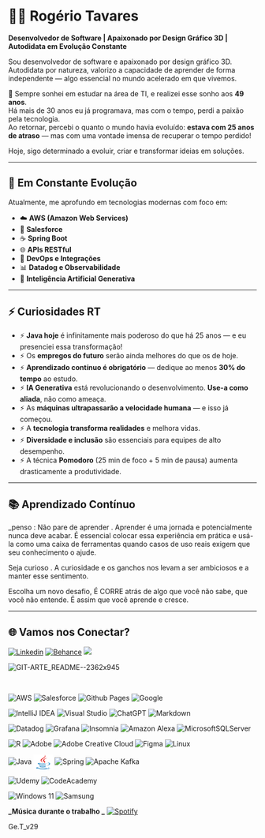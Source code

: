 # 👨‍💻 Rogério Tavares

**Desenvolvedor de Software | Apaixonado por Design Gráfico 3D | Autodidata em Evolução Constante**

Sou desenvolvedor de software e apaixonado por design gráfico 3D.  
Autodidata por natureza, valorizo a capacidade de aprender de forma independente — algo essencial no mundo acelerado em que vivemos.

🎯 Sempre sonhei em estudar na área de TI, e realizei esse sonho aos **49 anos**.  
Há mais de 30 anos eu já programava, mas com o tempo, perdi a paixão pela tecnologia.  
Ao retornar, percebi o quanto o mundo havia evoluído: **estava com 25 anos de atraso** — mas com uma vontade imensa de recuperar o tempo perdido!

Hoje, sigo determinado a evoluir, criar e transformar ideias em soluções.

---

## 🚀 Em Constante Evolução

Atualmente, me aprofundo em tecnologias modernas com foco em:

- ☁️ **AWS (Amazon Web Services)**
- 🧠 **Salesforce**
- ☕ **Spring Boot**
- 🌐 **APIs RESTful**
- 🔧 **DevOps e Integrações**
- 📊 **Datadog e Observabilidade**
- 🤖 **Inteligência Artificial Generativa**

---

## ⚡ Curiosidades RT 

- ⚡ **Java hoje** é infinitamente mais poderoso do que há 25 anos — e eu presenciei essa transformação!
- ⚡ Os **empregos do futuro** serão ainda melhores do que os de hoje.
- ⚡ **Aprendizado contínuo é obrigatório** — dedique ao menos **30% do tempo** ao estudo.
- ⚡ **IA Generativa** está revolucionando o desenvolvimento. **Use-a como aliada**, não como ameaça.
- ⚡ As **máquinas ultrapassarão a velocidade humana** — e isso já começou.
- ⚡ A **tecnologia transforma realidades** e melhora vidas.
- ⚡ **Diversidade e inclusão** são essenciais para equipes de alto desempenho.
- ⚡ A técnica **Pomodoro** (25 min de foco + 5 min de pausa) aumenta drasticamente a produtividade.

---
## 📚 Aprendizado Contínuo
_penso : 
Não pare de aprender . Aprender é uma jornada e potencialmente nunca deve acabar. É essencial colocar essa experiência em prática e usá-la como uma caixa de ferramentas quando casos de uso reais exigem que seu conhecimento o ajude.

Seja curioso . A curiosidade e os ganchos nos levam a ser ambiciosos e a manter esse sentimento.

Escolha um novo desafio, É CORRE atrás de algo que você não sabe, que você não entende. 
É assim que você aprende e cresce.

---
## 🌐 Vamos nos Conectar?


[![Linkedin](https://img.shields.io/badge/LinkedIn-0077B5?style=for-the-badge&logo=linkedin&logoColor=white)](https://www.linkedin.com/in/rogtavares/)
[![Behance](https://img.shields.io/badge/Behance-1769ff?style=for-the-badge&logo=behance&logoColor=white)](https://www.behance.net/getavares) 
<a href="https://instagram.com/rogtavares" target="_blank"><img src="https://img.shields.io/badge/-Instagram-%23E4405F?style=for-the-badge&logo=instagram&logoColor=white" target="_blank"></a>



</div>


![GIT-ARTE_README--2362x945](https://user-images.githubusercontent.com/91990479/229309927-6cc8681d-e593-452e-81f3-4fac91985d9f.jpg)


<div dir="auto"><br>



![AWS](https://img.shields.io/badge/AWS-%23FF9900.svg?style=for-the-badge&logo=amazon-aws&logoColor=white)
![Salesforce](https://img.shields.io/badge/Salesforce-00A1E0?style=for-the-badge&logo=Salesforce&logoColor=white)
![Github Pages](https://img.shields.io/badge/github%20pages-121013?style=for-the-badge&logo=github&logoColor=white)
![Google](https://img.shields.io/badge/Google_Cloud-4285F4?style=for-the-badge&logo=google-cloud&logoColor=white)

![IntelliJ IDEA](https://img.shields.io/badge/IntelliJIDEA-000000.svg?style=for-the-badge&logo=intellij-idea&logoColor=white)
![Visual Studio](https://img.shields.io/badge/Visual%20Studio-5C2D91.svg?style=for-the-badge&logo=visual-studio&logoColor=white)
![ChatGPT](https://img.shields.io/badge/chatGPT-74aa9c?style=for-the-badge&logo=openai&logoColor=white)
![Markdown](https://img.shields.io/badge/Markdown-000000?style=for-the-badge&logo=markdown&logoColor=white)

![Datadog](https://img.shields.io/badge/datadog-%23632CA6.svg?style=for-the-badge&logo=datadog&logoColor=white)
![Grafana](https://img.shields.io/badge/grafana-%23F46800.svg?style=for-the-badge&logo=grafana&logoColor=white)
![Insomnia](https://img.shields.io/badge/Insomnia-black?style=for-the-badge&logo=insomnia&logoColor=5849BE)
![Amazon Alexa](https://img.shields.io/badge/amazon%20alexa-52b5f7?style=for-the-badge&logo=amazon%20alexa&logoColor=white)
![MicrosoftSQLServer](https://img.shields.io/badge/Microsoft%20SQL%20Server-CC2927?style=for-the-badge&logo=microsoft%20sql%20server&logoColor=white)


![R](https://img.shields.io/badge/r-%23276DC3.svg?style=for-the-badge&logo=r&logoColor=white)
![Adobe](https://img.shields.io/badge/adobe-%23FF0000.svg?style=for-the-badge&logo=adobe&logoColor=white)
![Adobe Creative Cloud](https://img.shields.io/badge/Adobe%20Creative%20Cloud-DA1F26.svg?style=for-the-badge&logo=Adobe%20Creative%20Cloud&logoColor=white)
![Figma](https://img.shields.io/badge/figma-%23F24E1E.svg?style=for-the-badge&logo=figma&logoColor=white)
![Linux](https://img.shields.io/badge/Linux-FCC624?style=for-the-badge&logo=linux&logoColor=black)


![Java](https://img.shields.io/badge/java-%23ED8B00.svg?style=for-the-badge&logo=openjdk&logoColor=white)
<img align="center" alt="RT-Java" height="30" width="39" src="https://raw.githubusercontent.com/devicons/devicon/master/icons/java/java-original.svg">
![Spring](https://img.shields.io/badge/spring-%236DB33F.svg?style=for-the-badge&logo=spring&logoColor=white)
![Apache Kafka](https://img.shields.io/badge/Apache%20Kafka-000?style=for-the-badge&logo=apachekafka)


![Udemy](https://img.shields.io/badge/Udemy-A435F0?style=for-the-badge&logo=Udemy&logoColor=white)
![CodeAcademy](https://img.shields.io/badge/Codecademy-FFF0E5?style=for-the-badge&logo=codecademy&logoColor=303347)

![Windows 11](https://img.shields.io/badge/Windows%2011-%230079d5.svg?style=for-the-badge&logo=Windows%2011&logoColor=white)
![Samsung](https://img.shields.io/badge/Samsung-%231428A0.svg?style=for-the-badge&logo=samsung&logoColor=white)






**_Música durante o trabalho  _** 
<a href="https://open.spotify.com/playlist/0MTmIi3d0BqsWFr97VnEm2?si=a17b345188ed4358" target="_blank"><img src="https://img.shields.io/badge/Spotify-1ED760?style=for-the-badge&logo=spotify&logoColor=white" alt="Spotify"></a>



Ge.T_v29 